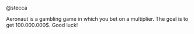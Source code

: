 @stecca

Aeronaut is a gambling game in which you bet on a multiplier. The goal is to get 100.000.000$. Good luck!
